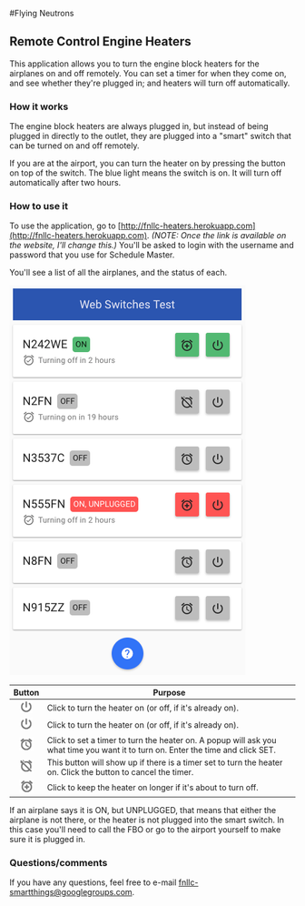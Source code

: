 #Flying Neutrons
## Remote Control Engine Heaters

This application allows you to turn the engine block heaters for the airplanes on and off remotely.  You can set a timer for when they come on, and see whether they're plugged in; and heaters will turn off automatically.

### How it works
The engine block heaters are always plugged in, but instead of being plugged in directly to the outlet, they are plugged into a "smart" switch that can be turned on and off remotely.

If you are at the airport, you can turn the heater on by pressing the button on top of the switch.  The blue light means the switch is on.  It will turn off automatically after two hours.

### How to use it
To use the application, go to [http://fnllc-heaters.herokuapp.com](http://fnllc-heaters.herokuapp.com).  *(NOTE: Once the link is available on the website, I'll change this.)*  You'll be asked to login with the username and password that you use for Schedule Master.

You'll see a list of all the airplanes, and the status of each.

![](screenshot.png)

| Button | Purpose |
|:-------------:| ------------- |
| ![](onoff.png) | Click to turn the heater on (or off, if it's already on). |
| ![](onoff.png) | Click to turn the heater on (or off, if it's already on). |
| ![](timeron.png) | Click to set a timer to turn the heater on.  A popup will ask you what time you want it to turn on.  Enter the time and click SET. |
| ![](timeroff.png) | This button will show up if there is a timer set to turn the heater on.  Click the button to cancel the timer. |
| ![](timerextend.png) | Click to keep the heater on longer if it's about to turn off. |

If an airplane says it is ON, but UNPLUGGED, that means that either the airplane is not there, or the heater is not plugged into the smart switch.  In this case you'll need to call the FBO or go to the airport yourself to make sure it is plugged in.

### Questions/comments
If you have any questions, feel free to e-mail [fnllc-smartthings@googlegroups.com](mailto:fnllc-smartthings@googlegroups.com).
